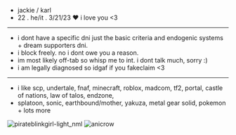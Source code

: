 -  jackie / karl
-  22 . he/it . 3/21/23 ♥ i love you <3
- --------------------------------------------------------
-  i dont have a specific dni just the basic criteria and endogenic systems + dream supporters dni.
-  i block freely. no i dont owe you a reason.
-  im most likely off-tab so whisp me to int. i dont talk much, sorry :)
-  i am legally diagnosed so idgaf if you fakeclaim <3
- --------------------------------------------------------
- i like scp, undertale, fnaf, minecraft, roblox, madcom, tf2, portal, castle of nations, law of talos, endzone,
- splatoon, sonic, earthbound/mother, yakuza, metal gear solid, pokemon + lots more

 ![pirateblinkgirl-light_nml](https://github.com/two-dee/two-dee/assets/145892647/de8c70dd-1862-4388-973f-eea14f9e57d4) ![anicrow](https://github.com/two-dee/two-dee/assets/145892647/a291f959-6c2d-4365-86ff-77bf38d3c302)

